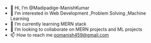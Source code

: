 - 👋 Hi, I’m @Madipadige-ManishKumar
- 👀 I’m interested in  Web Development ,Problem Solving ,Machine Learning 
- 🌱 I’m currently learning  MERN stack 
- 💞️ I’m looking to collaborate on  MERN projects and ML projects
- 📫 How to reach me oomanish459@gmail.com

<!---
Madipadige-ManishKumar/Madipadige-ManishKumar is a ✨ special ✨ repository because its `README.md` (this file) appears on your GitHub profile.
You can click the Preview link to take a look at your changes.
--->
